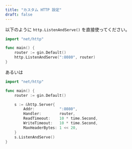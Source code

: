 ```yaml
---
title: "カスタム HTTP 設定"
draft: false
---
```


以下のように `http.ListenAndServe()` を直接使ってください。

```go
import "net/http"

func main() {
	router := gin.Default()
	http.ListenAndServe(":8080", router)
}
```
あるいは

```go
import "net/http"

func main() {
	router := gin.Default()

	s := &http.Server{
		Addr:           ":8080",
		Handler:        router,
		ReadTimeout:    10 * time.Second,
		WriteTimeout:   10 * time.Second,
		MaxHeaderBytes: 1 << 20,
	}
	s.ListenAndServe()
}
```


